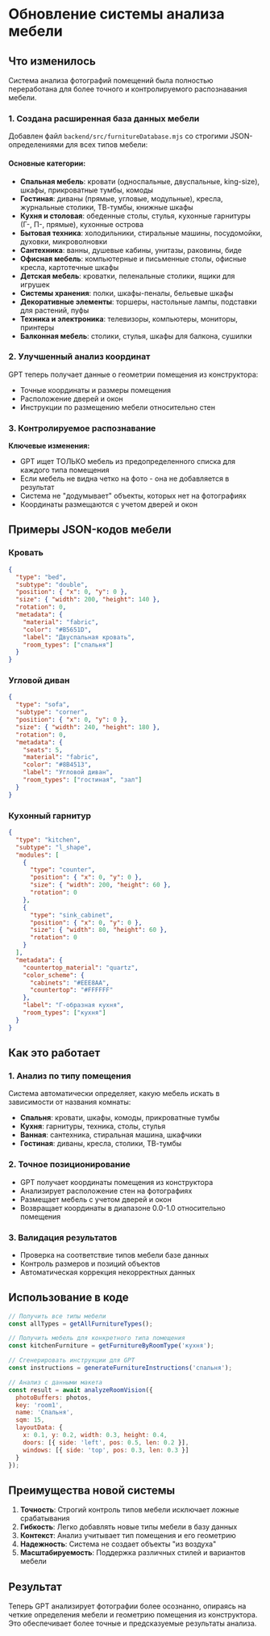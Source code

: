 # Обновление системы анализа мебели

## Что изменилось

Система анализа фотографий помещений была полностью переработана для более точного и контролируемого распознавания мебели.

### 1. Создана расширенная база данных мебели

Добавлен файл `backend/src/furnitureDatabase.mjs` со строгими JSON-определениями для всех типов мебели:

#### Основные категории:
- **Спальная мебель**: кровати (односпальные, двуспальные, king-size), шкафы, прикроватные тумбы, комоды
- **Гостиная**: диваны (прямые, угловые, модульные), кресла, журнальные столики, ТВ-тумбы, книжные шкафы
- **Кухня и столовая**: обеденные столы, стулья, кухонные гарнитуры (Г-, П-, прямые), кухонные острова
- **Бытовая техника**: холодильники, стиральные машины, посудомойки, духовки, микроволновки
- **Сантехника**: ванны, душевые кабины, унитазы, раковины, биде
- **Офисная мебель**: компьютерные и письменные столы, офисные кресла, картотечные шкафы
- **Детская мебель**: кроватки, пеленальные столики, ящики для игрушек
- **Системы хранения**: полки, шкафы-пеналы, бельевые шкафы
- **Декоративные элементы**: торшеры, настольные лампы, подставки для растений, пуфы
- **Техника и электроника**: телевизоры, компьютеры, мониторы, принтеры
- **Балконная мебель**: столики, стулья, шкафы для балкона, сушилки

### 2. Улучшенный анализ координат

GPT теперь получает данные о геометрии помещения из конструктора:
- Точные координаты и размеры помещения
- Расположение дверей и окон
- Инструкции по размещению мебели относительно стен

### 3. Контролируемое распознавание

**Ключевые изменения:**
- GPT ищет ТОЛЬКО мебель из предопределенного списка для каждого типа помещения
- Если мебель не видна четко на фото - она не добавляется в результат
- Система не "додумывает" объекты, которых нет на фотографиях
- Координаты размещаются с учетом дверей и окон

## Примеры JSON-кодов мебели

### Кровать
```json
{
  "type": "bed",
  "subtype": "double",
  "position": { "x": 0, "y": 0 },
  "size": { "width": 200, "height": 140 },
  "rotation": 0,
  "metadata": {
    "material": "fabric", 
    "color": "#B5651D",
    "label": "Двуспальная кровать",
    "room_types": ["спальня"]
  }
}
```

### Угловой диван
```json
{
  "type": "sofa", 
  "subtype": "corner",
  "position": { "x": 0, "y": 0 },
  "size": { "width": 240, "height": 180 },
  "rotation": 0,
  "metadata": {
    "seats": 5,
    "material": "fabric",
    "color": "#8B4513",
    "label": "Угловой диван",
    "room_types": ["гостиная", "зал"]
  }
}
```

### Кухонный гарнитур
```json
{
  "type": "kitchen",
  "subtype": "l_shape",
  "modules": [
    {
      "type": "counter",
      "position": { "x": 0, "y": 0 },
      "size": { "width": 200, "height": 60 },
      "rotation": 0
    },
    {
      "type": "sink_cabinet",
      "position": { "x": 0, "y": 0 },
      "size": { "width": 80, "height": 60 },
      "rotation": 0
    }
  ],
  "metadata": {
    "countertop_material": "quartz",
    "color_scheme": { 
      "cabinets": "#EEE8AA", 
      "countertop": "#FFFFFF" 
    },
    "label": "Г-образная кухня",
    "room_types": ["кухня"]
  }
}
```

## Как это работает

### 1. Анализ по типу помещения
Система автоматически определяет, какую мебель искать в зависимости от названия комнаты:
- **Спальня**: кровати, шкафы, комоды, прикроватные тумбы
- **Кухня**: гарнитуры, техника, столы, стулья
- **Ванная**: сантехника, стиральная машина, шкафчики
- **Гостиная**: диваны, кресла, столики, ТВ-тумбы

### 2. Точное позиционирование
- GPT получает координаты помещения из конструктора
- Анализирует расположение стен на фотографиях
- Размещает мебель с учетом дверей и окон
- Возвращает координаты в диапазоне 0.0-1.0 относительно помещения

### 3. Валидация результатов
- Проверка на соответствие типов мебели базе данных
- Контроль размеров и позиций объектов
- Автоматическая коррекция некорректных данных

## Использование в коде

```javascript
// Получить все типы мебели
const allTypes = getAllFurnitureTypes();

// Получить мебель для конкретного типа помещения
const kitchenFurniture = getFurnitureByRoomType('кухня');

// Сгенерировать инструкции для GPT
const instructions = generateFurnitureInstructions('спальня');

// Анализ с данными макета
const result = await analyzeRoomVision({
  photoBuffers: photos,
  key: 'room1',
  name: 'Спальня',
  sqm: 15,
  layoutData: {
    x: 0.1, y: 0.2, width: 0.3, height: 0.4,
    doors: [{ side: 'left', pos: 0.5, len: 0.2 }],
    windows: [{ side: 'top', pos: 0.3, len: 0.3 }]
  }
});
```

## Преимущества новой системы

1. **Точность**: Строгий контроль типов мебели исключает ложные срабатывания
2. **Гибкость**: Легко добавлять новые типы мебели в базу данных
3. **Контекст**: Анализ учитывает тип помещения и его геометрию
4. **Надежность**: Система не создает объекты "из воздуха"
5. **Масштабируемость**: Поддержка различных стилей и вариантов мебели

## Результат

Теперь GPT анализирует фотографии более осознанно, опираясь на четкие определения мебели и геометрию помещения из конструктора. Это обеспечивает более точные и предсказуемые результаты анализа.
